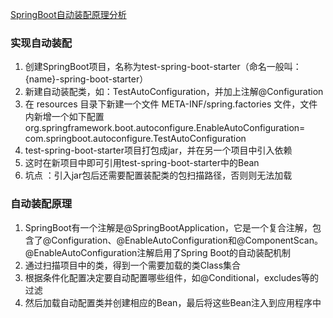 [SpringBoot自动装配原理分析](https://mp.weixin.qq.com/s/4WSe2mzN0yFiyAuD5HDWcA)

### 实现自动装配

1. 创建SpringBoot项目，名称为test-spring-boot-starter（命名一般叫：{name}-spring-boot-starter）
2. 新建自动装配类，如：TestAutoConfiguration，并加上注解@Configuration
3. 在 resources 目录下新建一个文件 META-INF/spring.factories 文件，文件内新增一个如下配置
   org.springframework.boot.autoconfigure.EnableAutoConfiguration=\
   com.springboot.autoconfigure.TestAutoConfiguration
4. test-spring-boot-starter项目打包成jar，并在另一个项目中引入依赖
5. 这时在新项目中即可引用test-spring-boot-starter中的Bean
6. 坑点 ：引入jar包后还需要配置装配类的包扫描路径，否则则无法加载

### 自动装配原理

1. SpringBoot有一个注解是@SpringBootApplication，它是一个复合注解，包含了@Configuration、@EnableAutoConfiguration和@ComponentScan。@EnableAutoConfiguration注解启用了Spring
   Boot的自动装配机制
2. 通过扫描项目中的类，得到一个需要加载的类Class集合
3. 根据条件化配置决定要自动配置哪些组件，如@Conditional，excludes等的过滤
4. 然后加载自动配置类并创建相应的Bean，最后将这些Bean注入到应用程序中

